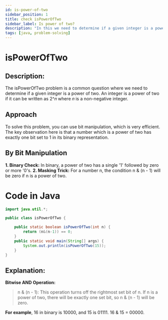 ```yaml
---
id: is-power-of-two
sidebar_position: 1
title: check isPowerOfTwo
sidebar_label: Is power of two?
description: "In this we need to determine if a given integer is a power of two. An integer is a power of two if it can be written as 2^𝑛 where 𝑛 is a non-negative integer."
tags: [java, problem-solving]
---
```


# isPowerOfTwo 
## Description:

The isPowerOfTwo problem is a common question where we need to determine if a given integer is a power of two. An integer is a power of two if it can be written as 2^𝑛 where 𝑛 is a non-negative integer.

## Approach

To solve this problem, you can use bit manipulation, which is very efficient. The key observation here is that a number which is a power of two has exactly one bit set to 1 in its binary representation.

## By Bit Manipulation
**1. Binary Check:** In binary, a power of two has a single '1' followed by zero or more '0's.
**2. Masking Trick:** For a number n, the condition n & (n - 1) will be zero if n is a power of two.

# Code in Java

```java
import java.util.*;

public class isPowerOfTwo {

	public static boolean isPowerOfTwo(int n) {
		return (n&(n-1)) == 0;
	}
	public static void main(String[] args) {
		System.out.println(isPowerOfTwo(15));
	}
}
```

## Explanation:

**Bitwise AND Operation:**
> n & (n - 1): This operation turns off the rightmost set bit of n. If n is a power of two, there will be exactly one set bit, so n & (n - 1) will be zero.

**For example**, 16 in binary is 10000, and 15 is 01111. 16 & 15 = 00000.
